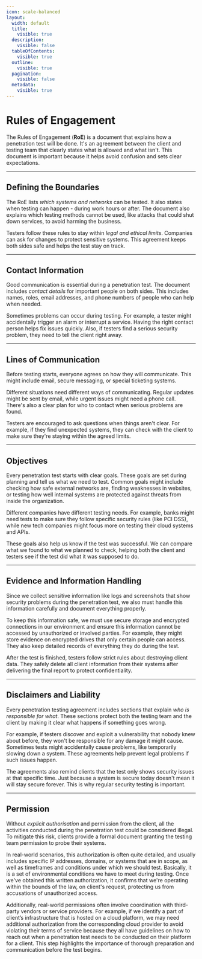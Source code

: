 ```yaml
---
icon: scale-balanced
layout:
  width: default
  title:
    visible: true
  description:
    visible: false
  tableOfContents:
    visible: true
  outline:
    visible: true
  pagination:
    visible: false
  metadata:
    visible: true
---
```


# Rules of Engagement

The Rules of Engagement (**RoE**) is a document that explains how a penetration test will be done. It's an agreement between the client and testing team that clearly states what is allowed and what isn't. This document is important because it helps avoid confusion and sets clear expectations.

***

## **Defining the Boundaries**

The RoE lists _which systems and networks_ can be tested. It also states when testing can happen - during work hours or after. The document also explains which testing methods cannot be used, like attacks that could shut down services, to avoid harming the business.

Testers follow these rules to stay within _legal and ethical limits_. Companies can ask for changes to protect sensitive systems. This agreement keeps both sides safe and helps the test stay on track.

***

## **Contact Information**

Good communication is essential during a penetration test. The document includes _contact details_ for important people on both sides. This includes names, roles, email addresses, and phone numbers of people who can help when needed.

Sometimes problems can occur during testing. For example, a tester might accidentally trigger an alarm or interrupt a service. Having the right contact person helps fix issues quickly. Also, if testers find a serious security problem, they need to tell the client right away.

***

## **Lines of Communication**

Before testing starts, everyone agrees on how they will communicate. This might include email, secure messaging, or special ticketing systems.

Different situations need different ways of communicating. Regular updates might be sent by email, while urgent issues might need a phone call. There's also a clear plan for who to contact when serious problems are found.

Testers are encouraged to ask questions when things aren't clear. For example, if they find unexpected systems, they can check with the client to make sure they're staying within the agreed limits.

***

## **Objectives**

Every penetration test starts with clear goals. These goals are set during planning and tell us what we need to test. Common goals might include checking how safe external networks are, finding weaknesses in websites, or testing how well internal systems are protected against threats from inside the organization.

Different companies have different testing needs. For example, banks might need tests to make sure they follow specific security rules (like PCI DSS), while new tech companies might focus more on testing their cloud systems and APIs.

These goals also help us know if the test was successful. We can compare what we found to what we planned to check, helping both the client and testers see if the test did what it was supposed to do.

***

## **Evidence and Information Handling**

Since we collect sensitive information like logs and screenshots that show security problems during the penetration test, we also must handle this information carefully and document everything properly.

To keep this information safe, we must use secure storage and encrypted connections in our environment and ensure this information cannot be accessed by unauthorized or involved parties. For example, they might store evidence on encrypted drives that only certain people can access. They also keep detailed records of everything they do during the test.

After the test is finished, testers follow strict rules about destroying client data. They safely delete all client information from their systems after delivering the final report to protect confidentiality.

***

## **Disclaimers and Liability**

Every penetration testing agreement includes sections that explain _who is responsible for what_. These sections protect both the testing team and the client by making it clear what happens if something goes wrong.

For example, if testers discover and exploit a vulnerability that nobody knew about before, they won't be responsible for any damage it might cause. Sometimes tests might accidentally cause problems, like temporarily slowing down a system. These agreements help prevent legal problems if such issues happen.

The agreements also remind clients that the test only shows security issues at that specific time. Just because a system is secure today doesn't mean it will stay secure forever. This is why regular security testing is important.

***

## **Permission**

Without _explicit authorisation_ and permission from the client, all the activities conducted during the penetration test could be considered illegal. To mitigate this risk, clients provide a formal document granting the testing team permission to probe their systems.

In real-world scenarios, this authorization is often quite detailed, and usually includes specific IP addresses, domains, or systems that are in scope, as well as timeframes and conditions under which we should test. Basically, it is a set of environmental conditions we have to meet during testing. Once we've obtained this written authorization, it confirms that we're operating within the bounds of the law, on client's request, protecting us from accusations of unauthorized access.

Additionally, real-world permissions often involve coordination with third-party vendors or service providers. For example, if we identify a part of client’s infrastructure that is hosted on a cloud platform, we may need additional authorization from the corresponding cloud provider to avoid violating their terms of service because they all have guidelines on how to reach out when a penetration test needs to be conducted on their platform for a client. This step highlights the importance of thorough preparation and communication before the test begins.
